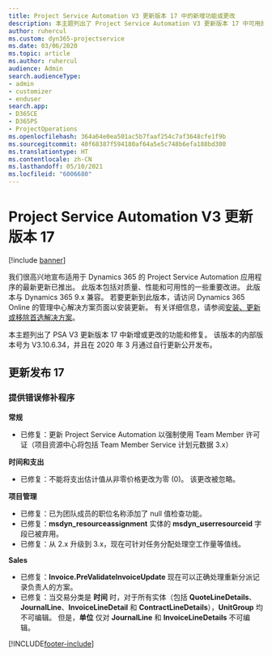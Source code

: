 ```yaml
---
title: Project Service Automation V3 更新版本 17 中的新增功能或更改
description: 本主题列出了 Project Service Automation V3 更新版本 17 中可用的功能和修复。
author: ruhercul
ms.custom: dyn365-projectservice
ms.date: 03/06/2020
ms.topic: article
ms.author: ruhercul
audience: Admin
search.audienceType:
- admin
- customizer
- enduser
search.app:
- D365CE
- D365PS
- ProjectOperations
ms.openlocfilehash: 364a64e0ea501ac5b7faaf254c7af3648cfe1f9b
ms.sourcegitcommit: 40f68387f594180af64a5e5c748b6efa188bd300
ms.translationtype: HT
ms.contentlocale: zh-CN
ms.lasthandoff: 05/10/2021
ms.locfileid: "6006680"
---
```

# <a name="project-service-automation-update-release-17-v3"></a>Project Service Automation V3 更新版本 17

[!include [banner](../includes/psa-now-project-operations.md)]

我们很高兴地宣布适用于 Dynamics 365 的 Project Service Automation 应用程序的最新更新已推出。 此版本包括对质量、性能和可用性的一些重要改进。  此版本与 Dynamics 365 9.x 兼容。 若要更新到此版本，请访问 Dynamics 365 Online 的管理中心解决方案页面以安装更新。 有关详细信息，请参阅[安装、更新或移除首选解决方案](/power-platform/admin/install-remove-preferred-solution)。

本主题列出了 PSA V3 更新版本 17 中新增或更改的功能和修复。 该版本的内部版本号为 V3.10.6.34，并且在 2020 年 3 月通过自行更新公开发布。


## <a name="update-release-17"></a>更新发布 17

### <a name="bug-fixes"></a>提供错误修补程序

**常规**

- 已修复：更新 Project Service Automation 以强制使用 Team Member 许可证（项目资源中心将包括 Team Member Service 计划元数据 3.x）
 
**时间和支出**

- 已修复：不能将支出估计值从非零价格更改为零 (0)。 该更改被忽略。

**项目管理**

- 已修复：已为团队成员的职位名称添加了 null 值检查功能。
- 已修复：**msdyn_resourceassignment** 实体的 **msdyn_userresourceid** 字段已被弃用。
- 已修复：从 2.x 升级到 3.x，现在可针对任务分配处理空工作量等值线。

**Sales**

- 已修复：**Invoice.PreValidateInvoiceUpdate** 现在可以正确处理重新分派记录负责人的方案。
- 已修复：当交易分类是 **时间** 时，对于所有实体（包括 **QuoteLineDetails**、**JournalLine**、**InvoiceLineDetail** 和 **ContractLineDetails**），**UnitGroup** 均不可编辑。 但是，**单位** 仅对 **JournalLine** 和 **InvoiceLineDetails** 不可编辑。




[!INCLUDE[footer-include](../includes/footer-banner.md)]